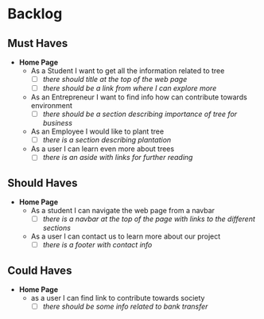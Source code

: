 # Backlog

## Must Haves



- **Home Page**
  - As a Student I want to get all the information related to tree
    - [ ] _there should  title at the top of the web page_
    - [ ] _there should be a link from where I can explore more_
  - As an Entrepreneur I want to find info how can contribute towards environment
    - [ ] _there should be a section  describing importance of tree for  business_

  - As an Employee I would like to plant tree
    - [ ] _there is a section describing plantation_
  - As a user I can learn even more about trees
    - [ ] _there is an aside with links for further reading_

## Should Haves


- **Home Page**
  - As a student I can navigate the web page from a navbar
    - [ ] _there is a navbar at the top of the page with links to the different
          sections_
  - As a user I can contact us to learn more about our project
    - [ ] _there is a footer with contact info_

## Could Haves



- **Home Page**
  - as a user I can find link to contribute towards society
    - [ ] _there should be some info related to bank transfer_
